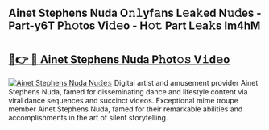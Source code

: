 ## Ainet Stephens Nuda O𝚗𝚕yf𝚊ns L𝚎a𝚔ed N𝚞𝚍es - Part-y6T P𝚑𝚘tos Vi𝚍𝚎o - H𝚘𝚝 Part L𝚎a𝚔s lm4hM

# <h2><a href="http://kfaa0o.oniu.top/?m=Ainet+Stephens+Nuda">🔗👉 🔴 Ainet Stephens Nuda P𝚑ot𝚘𝚜 V𝚒d𝚎o</a></h2>

[![Ainet Stephens Nuda Nu𝚍e𝚜](https://i.imgur.com/0qMVB7G.gif)](http://kfaa0o.oniu.top/?m=Ainet+Stephens+Nuda)
Digital artist and amusement provider Ainet Stephens Nuda, famed for disseminating dance and lifestyle content via viral dance sequences and succinct videos. Exceptional mime troupe member Ainet Stephens Nuda, famed for their remarkable abilities and accomplishments in the art of silent storytelling.  
